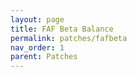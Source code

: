 ```yaml
---
layout: page
title: FAF Beta Balance
permalink: patches/fafbeta
nav_order: 1
parent: Patches
---
```


<!--
    This is a template, content is appended automatically based on changelog snippets.
-->

